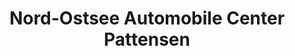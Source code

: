 ---
title: "Nord-Ostsee Automobile Center Pattensen"
url: /pattensen/nord-ostsee-automobile-center-pattensen/
shop: Autohaus
---